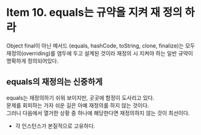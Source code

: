 # Item 10. equals는 규약을 지켜 재 정의 하라 
Object final이 아닌 메서드 (equals, hashCode, toString, clone, finalize)는 모두 재정의(overriding)를 염두에 두고 설계된 것이라 재정의 시 지켜야 하는 일반 규약이 명확하게 정의되어있다.  

## equals의 재정의는 신중하게
equals는 재정의하기 쉬워 보이지만, 곳곳에 함정이 도사리고 있다.  
문제를 회피하는 가자 쉬운 길은 아예 재정의를 하지 않는 것이다.  
그러니 다음에서 열거한 상황 중 하나에 해당한다면 재정의하지 않는 것이 최선이다.  
* 각 인스턴스가 본질적으로 고유하다.  